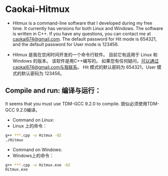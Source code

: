 Caokai-Hitmux
=============
* Hitmux is a command-line software that I developed during my free time. 
It currently has versions for both Linux and Windows.
The software is written in C++. 
If you have any questions, you can contact me at caokai674@gmail.com.
The default password for Hit mode is 654321, and the default password for User mode is 123456.

* Hitmux 是我在空闲时间开发的一个命令行软件。 
目前它有适用于 Linux 和 Windows 的版本。
该软件是用C++编写的。 
如果您有任何疑问，可以通过caokai674@gmail.com与我联系。
Hit 模式的默认密码为 654321，User 模式的默认密码为 123456。

Compile and run:
编译与运行：
-----------

It seems that you must use TDM-GCC 9.2.0 to compile.
貌似必须使用TDM-GCC 9.2.0编译。

* Command on Linux:
* Linux 上的命令：
```bash
g++ ***.cpp -o Hitmux -O2
./Hitmux
```
* Command on Windows:
* Windows上的命令：
```bash
g++ ***.cpp -o Hitmux.exe -O2
Hitmux.exe
```
